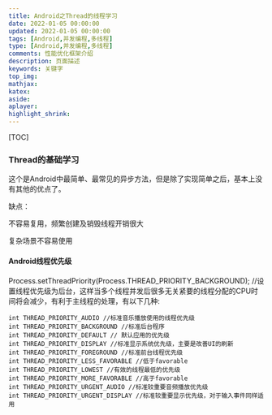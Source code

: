 ```yaml
---
title: Android之Thread的线程学习
date: 2022-01-05 00:00:00
updated: 2022-01-05 00:00:00
tags: [Android,并发编程,多线程]
type: [Android,并发编程,多线程]
comments: 性能优化框架介绍
description: 页面描述
keywords: 关键字
top_img:
mathjax:
katex:
aside:
aplayer:
highlight_shrink:
---
```




[TOC]

### Thread的基础学习

这个是Android中最简单、最常见的异步方法，但是除了实现简单之后，基本上没有其他的优点了。

缺点：

不容易复用，频繁创建及销毁线程开销很大

复杂场景不容易使用




#### Android线程优先级




Process.setThreadPriority(Process.THREAD_PRIORITY_BACKGROUND); //设置线程优先级为后台，这样当多个线程并发后很多无关紧要的线程分配的CPU时间将会减少，有利于主线程的处理，有以下几种:

```
int THREAD_PRIORITY_AUDIO //标准音乐播放使用的线程优先级
int THREAD_PRIORITY_BACKGROUND //标准后台程序
int THREAD_PRIORITY_DEFAULT // 默认应用的优先级
int THREAD_PRIORITY_DISPLAY //标准显示系统优先级，主要是改善UI的刷新
int THREAD_PRIORITY_FOREGROUND //标准前台线程优先级
int THREAD_PRIORITY_LESS_FAVORABLE //低于favorable
int THREAD_PRIORITY_LOWEST //有效的线程最低的优先级
int THREAD_PRIORITY_MORE_FAVORABLE //高于favorable
int THREAD_PRIORITY_URGENT_AUDIO //标准较重要音频播放优先级
int THREAD_PRIORITY_URGENT_DISPLAY //标准较重要显示优先级，对于输入事件同样适用
```
